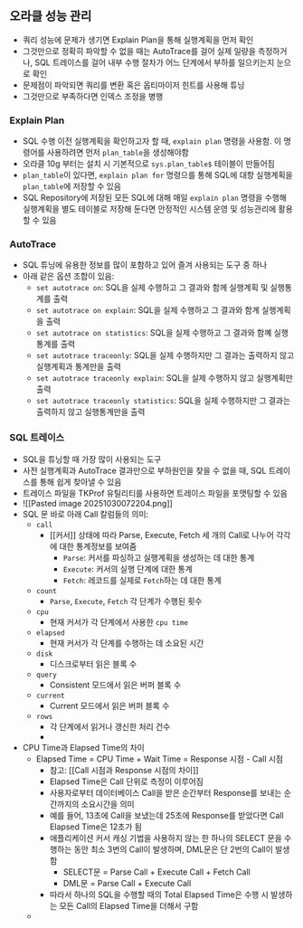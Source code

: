 ## 오라클 성능 관리
- 쿼리 성능에 문제가 생기면 Explain Plan을 통해 실행계획을 먼저 확인
- 그것만으로 정확히 파악할 수 없을 때는 AutoTrace를 걸어 실제 일량을 측정하거나, SQL 트레이스를 걸어 내부 수행 절차가 어느 단계에서 부하를 일으키는지 눈으로 확인
- 문제점이 파악되면 쿼리를 변환 혹은 옵티마이저 힌트를 사용해 튜닝
- 그것만으로 부족하다면 인덱스 조정을 병행

### Explain Plan
- SQL 수행 이전 실행계획을 확인하고자 할 때, `explain plan` 명령을 사용함. 이 명령어를 사용하려면 먼저 `plan_table`을 생성해야함
- 오라클 10g 부터는 설치 시 기본적으로 `sys.plan_table$` 테이블이 만들어짐
- `plan_table`이 있다면, `explain plan for` 명령으를 통해 SQL에 대항 실행계획을 `plan_table`에 저장할 수 있음
- SQL Repository에 저장된 모든 SQL에 대해 매일 `explain plan` 명령을 수행해 실행계획을 별도 테이블로 저장해 둔다면 안정적인 시스템 운영 및 성능관리에 활용할 수 있음

### AutoTrace
- SQL 튜닝에 유용한 정보를 많이 포함하고 있어 즐겨 사용되는 도구 중 하나
- 아래 같은 옵션 조합이 있음:
	- `set autotrace on`: SQL을 실제 수행하고 그 결과와 함께 실행계획 및 실행통계를 출력
	- `set autotrace on explain`: SQL을 실제 수행하고 그 결과와 함계 실행계획을 출력
	- `set autotrace on statistics`: SQL을 실제 수행하고 그 결과와 함꼐 실행통계를 출력
	- `set autotrace traceonly`: SQL을 실제 수행하지만 그 결과는 출력하지 않고 실행계획과 통계만을 출력
	- `set autotrace traceonly explain`: SQL을 실제 수행하지 않고 실행계획만 출력
	- `set autotrace traceonly statistics`: SQL을 실제 수행하지만 그 결과는 출력하지 않고 실행통계만을 출력

### SQL 트레이스
- SQL을 튜닝할 때 가장 많이 사용되는 도구
- 사전 실행계획과 AutoTrace 결과만으로 부하원인을 찾을 수 없을 때, SQL 트레이스를 통해 쉽게 찾아낼 수 있음
- 트레이스 파일을 TKProf 유틸리티를 사용하면 트레이스 파일을 포맷팅할 수 있음
- ![[Pasted image 20251030072204.png]]
- SQL 문 바로 아래 Call 칼럼들의 의미:
	- `call`
		- [[커서]] 상태에 따라 Parse, Execute, Fetch 세 개의 Call로 나누어 각각에 대한 통계정보를 보여줌
			- `Parse`: 커서를 파싱하고 실행계획을 생성하는 데 대한 통계
			- `Execute`: 커서의 실행 단계에 대한 통계
			- `Fetch`: 레코드를 실제로 `Fetch`하는 데 대한 통계
	- `count`
		- `Parse`, `Execute`, `Fetch` 각 단계가 수행된 횟수
	- `cpu`
		- 현재 커서가 각 단계에서 사용한 `cpu time`
	- `elapsed`
		- 현재 커서가 각 단계를 수행하는 데 소요된 시간
	- `disk`
		- 디스크로부터 읽은 블록 수
	- `query`
		- Consistent 모드에서 읽은 버퍼 블록 수
	- `current`
		- Current 모드에서 읽은 버퍼 블록 수
	- `rows`
		- 각 단계에서 읽거나 갱신한 처리 건수
		- 
- CPU Time과 Elapsed Time의 차이
	- Elapsed Time = CPU Time + Wait Time  = Response 시점 - Call 시점
		- 참고: [[Call 시점과 Response 시점의 차이]]
		- Elapsed Time은 Call 단위로 측정이 이루어짐
		- 사용자로부터 데이터베이스 Call을 받은 순간부터 Response를 보내는 순간까지의 소요시간을 의미
		- 예를 들어, 13초에 Call을 보냈는데 25초에 Response를 받았다면 Call Elapsed Time은 12초가 됨
		- 애플리케이션 커서 캐싱 기법을 사용하지 않는 한 하나의 SELECT 문을 수행하는 동안 최소 3번의 Call이 발생하며, DML문은 단 2번의 Call이 발생함
			- SELECT문 = Parse Call + Execute Call + Fetch Call
			- DML문 = Parse Call + Execute Call
		- 따라서 하나의 SQL을 수행할 때의 Total Elapsed Time은 수행 시 발생하는 모든 Call의 Elapsed Time을 더해서 구함
	- 
